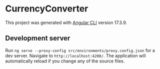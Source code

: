 # CurrencyConverter

This project was generated with [Angular CLI](https://github.com/angular/angular-cli) version 17.3.9.

## Development server

Run `ng serve --proxy-config src/environments/proxy.config.json` for a dev server. Navigate to `http://localhost:4200/`. The application will automatically reload if you change any of the source files.